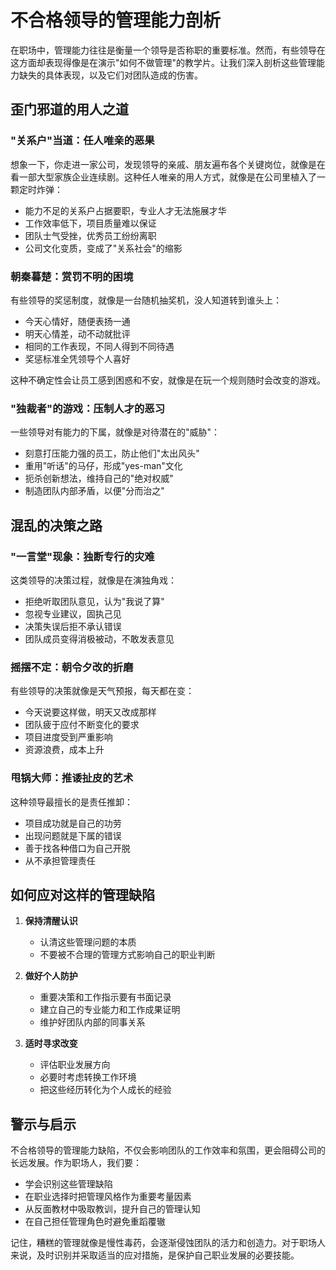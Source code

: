 # 不合格领导的管理能力剖析

在职场中，管理能力往往是衡量一个领导是否称职的重要标准。然而，有些领导在这方面却表现得像是在演示"如何不做管理"的教学片。让我们深入剖析这些管理能力缺失的具体表现，以及它们对团队造成的伤害。

## 歪门邪道的用人之道

### "关系户"当道：任人唯亲的恶果

想象一下，你走进一家公司，发现领导的亲戚、朋友遍布各个关键岗位，就像是在看一部大型家族企业连续剧。这种任人唯亲的用人方式，就像是在公司里植入了一颗定时炸弹：

- 能力不足的关系户占据要职，专业人才无法施展才华
- 工作效率低下，项目质量难以保证
- 团队士气受挫，优秀员工纷纷离职
- 公司文化变质，变成了"关系社会"的缩影

### 朝秦暮楚：赏罚不明的困境

有些领导的奖惩制度，就像是一台随机抽奖机，没人知道转到谁头上：

- 今天心情好，随便表扬一通
- 明天心情差，动不动就批评
- 相同的工作表现，不同人得到不同待遇
- 奖惩标准全凭领导个人喜好

这种不确定性会让员工感到困惑和不安，就像是在玩一个规则随时会改变的游戏。

### "独裁者"的游戏：压制人才的恶习

一些领导对有能力的下属，就像是对待潜在的"威胁"：

- 刻意打压能力强的员工，防止他们"太出风头"
- 重用"听话"的马仔，形成"yes-man"文化
- 扼杀创新想法，维持自己的"绝对权威"
- 制造团队内部矛盾，以便"分而治之"

## 混乱的决策之路

### "一言堂"现象：独断专行的灾难

这类领导的决策过程，就像是在演独角戏：

- 拒绝听取团队意见，认为"我说了算"
- 忽视专业建议，固执己见
- 决策失误后拒不承认错误
- 团队成员变得消极被动，不敢发表意见

### 摇摆不定：朝令夕改的折磨

有些领导的决策就像是天气预报，每天都在变：

- 今天说要这样做，明天又改成那样
- 团队疲于应付不断变化的要求
- 项目进度受到严重影响
- 资源浪费，成本上升

### 甩锅大师：推诿扯皮的艺术

这种领导最擅长的是责任推卸：

- 项目成功就是自己的功劳
- 出现问题就是下属的错误
- 善于找各种借口为自己开脱
- 从不承担管理责任

## 如何应对这样的管理缺陷

1. **保持清醒认识**
   - 认清这些管理问题的本质
   - 不要被不合理的管理方式影响自己的职业判断

2. **做好个人防护**
   - 重要决策和工作指示要有书面记录
   - 建立自己的专业能力和工作成果证明
   - 维护好团队内部的同事关系

3. **适时寻求改变**
   - 评估职业发展方向
   - 必要时考虑转换工作环境
   - 把这些经历转化为个人成长的经验

## 警示与启示

不合格领导的管理能力缺陷，不仅会影响团队的工作效率和氛围，更会阻碍公司的长远发展。作为职场人，我们要：

- 学会识别这些管理缺陷
- 在职业选择时把管理风格作为重要考量因素
- 从反面教材中吸取教训，提升自己的管理认知
- 在自己担任管理角色时避免重蹈覆辙

记住，糟糕的管理就像是慢性毒药，会逐渐侵蚀团队的活力和创造力。对于职场人来说，及时识别并采取适当的应对措施，是保护自己职业发展的必要技能。